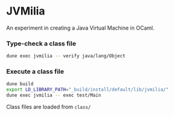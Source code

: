 # JVMilia

An experiment in creating a Java Virtual Machine in OCaml.

### Type-check a class file

```sh
dune exec jvmilia -- verify java/lang/Object
```

### Execute a class file

```sh
dune build
export LD_LIBRARY_PATH="_build/install/default/lib/jvmilia/"
dune exec jvmilia -- exec test/Main
```

Class files are loaded from `class/`